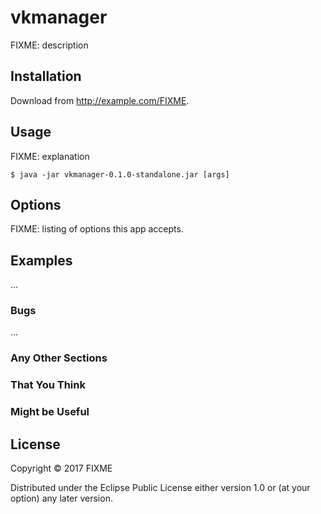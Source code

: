 # vkmanager

FIXME: description

## Installation

Download from http://example.com/FIXME.

## Usage

FIXME: explanation

    $ java -jar vkmanager-0.1.0-standalone.jar [args]

## Options

FIXME: listing of options this app accepts.

## Examples

...

### Bugs

...

### Any Other Sections
### That You Think
### Might be Useful

## License

Copyright © 2017 FIXME

Distributed under the Eclipse Public License either version 1.0 or (at
your option) any later version.
